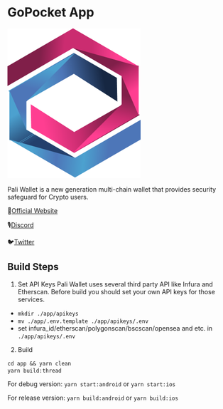 # GoPocket App

![logo](logo.png)

Pali Wallet is a new generation multi-chain wallet that provides security safeguard for Crypto users.

🔗[Official Website](https://gopocket.security)

🎙[Discord](https://discord.gg/78e9u4Xa)

🐦[Twitter](https://twitter.com/GoplusSecurity)

## Build Steps

1. Set API Keys
   Pali Wallet uses several third party API like Infura and Etherscan. Before build you should set your own API keys for those services.

- `mkdir ./app/apikeys`
- `mv ./app/.env.template ./app/apikeys/.env`
- set infura_id/etherscan/polygonscan/bscscan/opensea and etc. in `./app/apikeys/.env`

2. Build

```
cd app && yarn clean
yarn build:thread
```

For debug version:
`yarn start:android`
or
`yarn start:ios`

For release version:
`yarn build:android`
or
`yarn build:ios`
